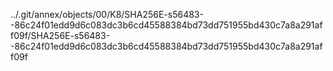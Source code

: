 ../.git/annex/objects/00/K8/SHA256E-s56483--86c24f01edd9d6c083dc3b6cd45588384bd73dd751955bd430c7a8a291aff09f/SHA256E-s56483--86c24f01edd9d6c083dc3b6cd45588384bd73dd751955bd430c7a8a291aff09f